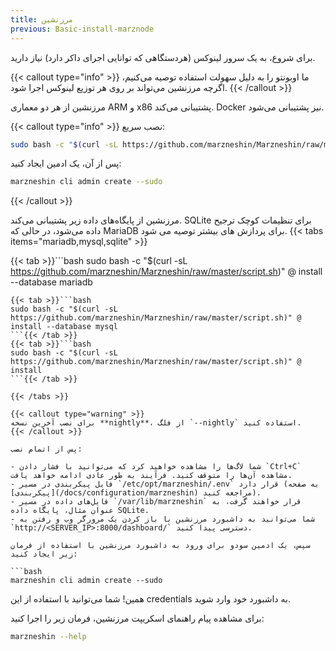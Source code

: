 ```yaml
---
title: مرزنشین
previous: Basic-install-marznode
---
```


برای شروع، به یک سرور لینوکس (هردستگاهی که توانایی اجرای داکر دارد) نیاز دارید.

{{< callout type="info" >}}
ما اوبونتو را به دلیل سهولت استفاده توصیه می‌کنیم، اگرچه مرزنشین می‌تواند بر روی هر توزیع لینوکس اجرا شود.
{{< /callout >}}

مرزنشین از هر دو معماری ARM و x86 پشتیبانی می‌کند. Docker نیز پشتیبانی می‌شود.

{{< callout type="info" >}}
نصب سریع:

```bash
sudo bash -c "$(curl -sL https://github.com/marzneshin/Marzneshin/raw/master/script.sh)" @ install
```

پس از آن، یک ادمین ایجاد کنید:

```bash
marzneshin cli admin create --sudo
```

{{< /callout >}}

مرزنشین از پایگاه‌های داده زیر پشتیبانی می‌کند. SQLite برای تنظیمات کوچک ترجیح داده می‌شود، در حالی که MariaDB برای پردازش های بیشتر توصیه می شود.
{{< tabs items="mariadb,mysql,sqlite" >}}

{{< tab >}}```bash
sudo bash -c "$(curl -sL https://github.com/marzneshin/Marzneshin/raw/master/script.sh)" @ install --database mariadb
```{{< /tab >}}
{{< tab >}}```bash
sudo bash -c "$(curl -sL https://github.com/marzneshin/Marzneshin/raw/master/script.sh)" @ install --database mysql
```{{< /tab >}}
{{< tab >}}```bash
sudo bash -c "$(curl -sL https://github.com/marzneshin/Marzneshin/raw/master/script.sh)" @ install
```{{< /tab >}}

{{< /tabs >}}

{{< callout type="warning" >}}
برای نصب آخرین نسخه **nightly**، از فلگ `--nightly` استفاده کنید.
{{< /callout >}}

پس از اتمام نصب:

- شما لاگ‌ها را مشاهده خواهید کرد که می‌توانید با فشار دادن `Ctrl+C` مشاهده آن‌ها را متوقف کنید. فرآیند به طور عادی ادامه خواهد یافت.
- فایل پیکربندی در مسیر `/etc/opt/marzneshin/.env` قرار دارد (به صفحه [پیکربندی](/docs/configuration/marzneshin) مراجعه کنید).
- فایل‌های داده در مسیر `/var/lib/marzneshin` قرار خواهند گرفت، به عنوان مثال، پایگاه داده SQLite.
- شما می‌توانید به داشبورد مرزنشین با باز کردن یک مرورگر وب و رفتن به `http://<SERVER_IP>:8000/dashboard/` دسترسی پیدا کنید.

سپس، یک ادمین سودو برای ورود به داشبورد مرزنشین با استفاده از فرمان زیر ایجاد کنید:

```bash
marzneshin cli admin create --sudo
```

همین! شما می‌توانید با استفاده از این credentials به داشبورد خود وارد شوید.

برای مشاهده پیام راهنمای اسکریپت مرزنشین، فرمان زیر را اجرا کنید:

```bash
marzneshin --help
```
